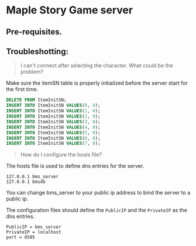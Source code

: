 # Maple Story Game server


## Pre-requisites.

## Troubleshotting:

> I can't connect after selecting the character. What could be the problem?

Make sure the itemSN table is properly initialized before the server start for the first time.
```sql
DELETE FROM ItemInitSN;
INSERT INTO ItemInitSN VALUES(0, 0);
INSERT INTO ItemInitSN VALUES(1, 0);
INSERT INTO ItemInitSN VALUES(2, 0);
INSERT INTO ItemInitSN VALUES(3, 0);
INSERT INTO ItemInitSN VALUES(4, 0);
INSERT INTO ItemInitSN VALUES(5, 0);
INSERT INTO ItemInitSN VALUES(6, 0);
INSERT INTO ItemInitSN VALUES(7, 0);
```

> How do I configure the hosts file?

The hosts file is used to define dns entries for the server.

```text
127.0.0.1 bms_server
127.0.0.1 bmsdb
```
You can change bms_server to your public ip address to bind the server to a public ip.

The configuration files should define the `PublicIP` and the `PrivateIP` as the dns entries.
```
PublicIP = bms_server
PrivateIP = localhost 
port = 8585
```
